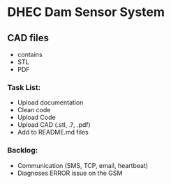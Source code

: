 # DHEC Dam Sensor System
## CAD files
- contains
-   STL
-   PDF

### Task List:
- Upload documentation
- Clean code
- Upload Code
- Upload CAD (.stl, .?, .pdf)
- Add to README.md files

### Backlog:
- Communication (SMS, TCP, email, heartbeat)
- Diagnoses ERROR issue on the GSM
